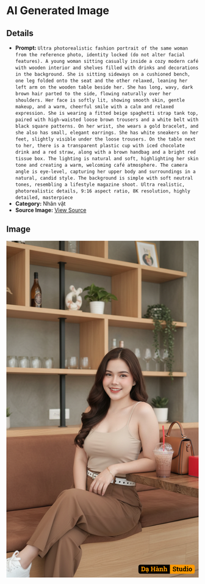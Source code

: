 # AI Generated Image

## Details
- **Prompt:** `Ultra photorealistic fashion portrait of the same woman from the reference photo, identity locked (do not alter facial features). A young woman sitting casually inside a cozy modern café with wooden interior and shelves filled with drinks and decorations in the background. She is sitting sideways on a cushioned bench, one leg folded onto the seat and the other relaxed, leaning her left arm on the wooden table beside her. She has long, wavy, dark brown hair parted to the side, flowing naturally over her shoulders. Her face is softly lit, showing smooth skin, gentle makeup, and a warm, cheerful smile with a calm and relaxed expression.
She is wearing a fitted beige spaghetti strap tank top, paired with high-waisted loose brown trousers and a white belt with black square patterns. On her wrist, she wears a gold bracelet, and she also has small, elegant earrings. She has white sneakers on her feet, slightly visible under the loose trousers. On the table next to her, there is a transparent plastic cup with iced chocolate drink and a red straw, along with a brown handbag and a bright red tissue box. The lighting is natural and soft, highlighting her skin tone and creating a warm, welcoming café atmosphere. The camera angle is eye-level, capturing her upper body and surroundings in a natural, candid style. The background is simple with soft neutral tones, resembling a lifestyle magazine shoot. Ultra realistic, photorealistic details, 9:16 aspect ratio, 8K resolution, highly detailed, masterpiece`
- **Category:** Nhân vật
- **Source Image:** [View Source](https://raw.githubusercontent.com/lenzcomvth/ImageLibrary/main/Female.png)

## Image
![AI Generated Image](./image-2025-10-03T09-45-27-688Z.png)